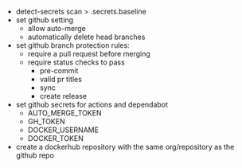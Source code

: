 - detect-secrets scan > .secrets.baseline
- set github setting
  - allow auto-merge
  - automatically delete head branches
- set github branch protection rules:
  - require a pull request before merging
  - require status checks to pass
    - pre-commit
    - valid pr titles
    - sync
    - create release
- set github secrets for actions and dependabot
    - AUTO_MERGE_TOKEN
    - GH_TOKEN
    - DOCKER_USERNAME
    - DOCKER_TOKEN
- create a dockerhub repository with the same org/repository as the github repo
